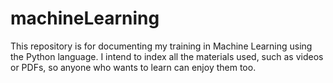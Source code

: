 # machineLearning

This repository is for documenting my training in Machine Learning using the Python language. I intend to index all the materials used, such as videos or PDFs, so anyone who wants to learn can enjoy them too.
